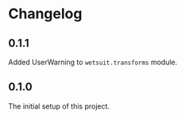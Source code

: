 # Changelog

## 0.1.1
Added UserWarning to `wetsuit.transforms` module.

## 0.1.0
The initial setup of this project.
